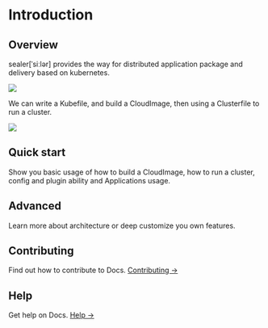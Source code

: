 # Introduction

## Overview

sealer[ˈsiːlər] provides the way for distributed application package and delivery based on kubernetes.

![](https://user-images.githubusercontent.com/8912557/117263291-b88b8700-ae84-11eb-8b46-838292e85c5c.png)

We can write a Kubefile, and build a CloudImage, then using a Clusterfile to run a cluster.

![](https://user-images.githubusercontent.com/8912557/117400612-97cf3a00-af35-11eb-90b9-f5dc8e8117b5.png)

## Quick start

Show you basic usage of how to build a CloudImage, how to run a cluster, config and plugin ability and Applications usage.

## Advanced

Learn more about architecture or deep customize you own features.

## Contributing

Find out how to contribute to Docs. [Contributing →](../contributing/how-to-contribute.md)

## Help

Get help on Docs. [Help →](../help/faq.md)
